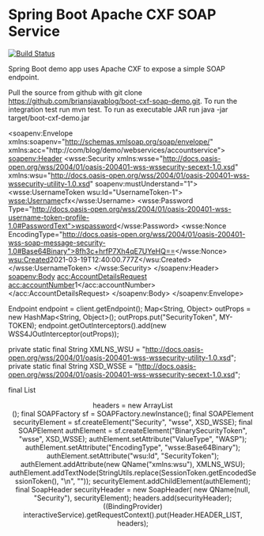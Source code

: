 # Spring Boot Apache CXF SOAP Service

[![Build Status](https://travis-ci.org/briansjavablog/boot-cxf-soap-demo.svg?branch=master)](https://travis-ci.org/briansjavablog/boot-cxf-soap-demo)


Spring Boot demo app uses Apache CXF to expose a simple SOAP endpoint.

Pull the source from github with git clone https://github.com/briansjavablog/boot-cxf-soap-demo.git. 
To run the integration test run mvn test. To run as executable JAR run java -jar target/boot-cxf-demo.jar




<soapenv:Envelope xmlns:soapenv="http://schemas.xmlsoap.org/soap/envelope/" xmlns:acc="http://com/blog/demo/webservices/accountservice">
   <soapenv:Header>
      <wsse:Security xmlns:wsse="http://docs.oasis-open.org/wss/2004/01/oasis-200401-wss-wssecurity-secext-1.0.xsd" xmlns:wsu="http://docs.oasis-open.org/wss/2004/01/oasis-200401-wss-wssecurity-utility-1.0.xsd" soapenv:mustUnderstand="1">
         <wsse:UsernameToken wsu:Id="UsernameToken-1">
            <wsse:Username>cfx</wsse:Username>
            <wsse:Password Type="http://docs.oasis-open.org/wss/2004/01/oasis-200401-wss-username-token-profile-1.0#PasswordText">wspassword</wsse:Password>
            <wsse:Nonce EncodingType="http://docs.oasis-open.org/wss/2004/01/oasis-200401-wss-soap-message-security-1.0#Base64Binary">8fh3c+hrfP7Xh4qE7UYeHQ==</wsse:Nonce>
            <wsu:Created>2021-03-19T12:40:00.777Z</wsu:Created>
         </wsse:UsernameToken>
      </wsse:Security>
   </soapenv:Header>
   <soapenv:Body>
      <acc:AccountDetailsRequest>
         <acc:accountNumber>1</acc:accountNumber>
      </acc:AccountDetailsRequest>
   </soapenv:Body>
</soapenv:Envelope>




Endpoint endpoint = client.getEndpoint();
Map<String, Object> outProps = new HashMap<String, Object>();
outProps.put("SecurityToken", MY-TOKEN);
endpoint.getOutInterceptors().add(new WSS4JOutInterceptor(outProps));


private static final String XMLNS_WSU = "http://docs.oasis-open.org/wss/2004/01/oasis-200401-wss-wssecurity-utility-1.0.xsd";
private static final String XSD_WSSE = "http://docs.oasis-open.org/wss/2004/01/oasis-200401-wss-wssecurity-secext-1.0.xsd";

final List<Header> headers = new ArrayList<Header>();
final SOAPFactory sf = SOAPFactory.newInstance();
final SOAPElement securityElement = sf.createElement("Security", "wsse", XSD_WSSE);
final SOAPElement authElement = sf.createElement("BinarySecurityToken", "wsse", XSD_WSSE);
authElement.setAttribute("ValueType", "WASP");
authElement.setAttribute("EncodingType", "wsse:Base64Binary");
authElement.setAttribute("wsu:Id", "SecurityToken");
authElement.addAttribute(new QName("xmlns:wsu"), XMLNS_WSU);
authElement.addTextNode(StringUtils.replace(SessionToken.getEncodedSessionToken(), "\n", ""));
securityElement.addChildElement(authElement);
final SoapHeader securityHeader = new SoapHeader(
        new QName(null, "Security"), securityElement);
headers.add(securityHeader);
((BindingProvider) interactiveService).getRequestContext().put(Header.HEADER_LIST, headers);